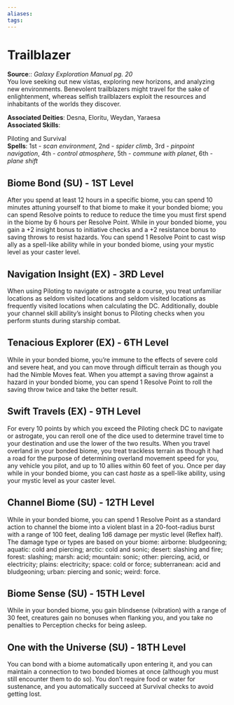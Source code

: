 ```yaml
---
aliases: 
tags: 
---
```


# Trailblazer

**Source**:: _Galaxy Exploration Manual pg. 20_  
You love seeking out new vistas, exploring new horizons, and analyzing new environments. Benevolent trailblazers might travel for the sake of enlightenment, whereas selfish trailblazers exploit the resources and inhabitants of the worlds they discover.

**Associated Deities**: Desna, Eloritu, Weydan, Yaraesa  
**Associated Skills**:

Piloting and Survival  
**Spells**: 1st - _scan environment_, 2nd - _spider climb_, 3rd - _pinpoint navigation_, 4th - _control atmosphere_, 5th - _commune with planet_, 6th - _plane shift_

## Biome Bond (SU) - 1ST Level

After you spend at least 12 hours in a specific biome, you can spend 10 minutes attuning yourself to that biome to make it your bonded biome; you can spend Resolve points to reduce to reduce the time you must first spend in the biome by 6 hours per Resolve Point. While in your bonded biome, you gain a +2 insight bonus to initiative checks and a +2 resistance bonus to saving throws to resist hazards. You can spend 1 Resolve Point to cast wisp ally as a spell-like ability while in your bonded biome, using your mystic level as your caster level.  

## Navigation Insight (EX) - 3RD Level

When using Piloting to navigate or astrogate a course, you treat unfamiliar locations as seldom visited locations and seldom visited locations as frequently visited locations when calculating the DC. Additionally, double your channel skill ability’s insight bonus to Piloting checks when you perform stunts during starship combat.  

## Tenacious Explorer (EX) - 6TH Level

While in your bonded biome, you’re immune to the effects of severe cold and severe heat, and you can move through difficult terrain as though you had the Nimble Moves feat. When you attempt a saving throw against a hazard in your bonded biome, you can spend 1 Resolve Point to roll the saving throw twice and take the better result.  

## Swift Travels (EX) - 9TH Level

For every 10 points by which you exceed the Piloting check DC to navigate or astrogate, you can reroll one of the dice used to determine travel time to your destination and use the lower of the two results. When you travel overland in your bonded biome, you treat trackless terrain as though it had a road for the purpose of determining overland movement speed for you, any vehicle you pilot, and up to 10 allies within 60 feet of you. Once per day while in your bonded biome, you can cast _haste_ as a spell-like ability, using your mystic level as your caster level.  

## Channel Biome (SU) - 12TH Level

While in your bonded biome, you can spend 1 Resolve Point as a standard action to channel the biome into a violent blast in a 20-foot-radius burst with a range of 100 feet, dealing 1d6 damage per mystic level (Reflex half).  
The damage type or types are based on your biome: airborne: bludgeoning; aquatic: cold and piercing; arctic: cold and sonic; desert: slashing and fire; forest: slashing; marsh: acid; mountain: sonic; other: piercing, acid, or electricity; plains: electricity; space: cold or force; subterranean: acid and bludgeoning; urban: piercing and sonic; weird: force.  

## Biome Sense (SU) - 15TH Level

While in your bonded biome, you gain blindsense (vibration) with a range of 30 feet, creatures gain no bonuses when flanking you, and you take no penalties to Perception checks for being asleep.  

## One with the Universe (SU) - 18TH Level

You can bond with a biome automatically upon entering it, and you can maintain a connection to two bonded biomes at once (although you must still encounter them to do so). You don’t require food or water for sustenance, and you automatically succeed at Survival checks to avoid getting lost.
